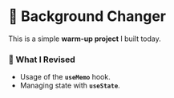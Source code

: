# 🎨 Background Changer

This is a simple **warm-up project** I built today.

### 📝 What I Revised
- Usage of the **`useMemo`** hook.  
- Managing state with **`useState`**.  
